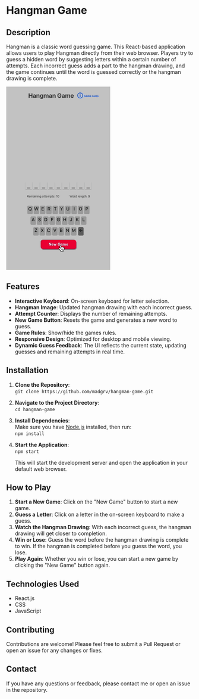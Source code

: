 # Hangman Game

## Description

Hangman is a classic word guessing game. This React-based application allows users to play Hangman directly from their web browser. Players try to guess a hidden word by suggesting letters within a certain number of attempts. Each incorrect guess adds a part to the hangman drawing, and the game continues until the word is guessed correctly or the hangman drawing is complete.

![Hangman game screenshot.png](./hangman-game/public/Hangman-screen-capture.gif)

## Features

- **Interactive Keyboard**: On-screen keyboard for letter selection.
- **Hangman Image**: Updated hangman drawing with each incorrect guess.
- **Attempt Counter**: Displays the number of remaining attempts.
- **New Game Button**: Resets the game and generates a new word to guess.
- **Game Rules**: Show/hide the games rules.
- **Responsive Design**: Optimized for desktop and mobile viewing.
- **Dynamic Guess Feedback**: The UI reflects the current state, updating guesses and remaining attempts in real time.

## Installation

1. **Clone the Repository**:  
   `git clone https://github.com/madgrv/hangman-game.git`

2. **Navigate to the Project Directory**:  
   `cd hangman-game`

3. **Install Dependencies**:  
   Make sure you have [Node.js](https://nodejs.org/) installed, then run:  
   `npm install`

4. **Start the Application**:  
   `npm start`

   This will start the development server and open the application in your default web browser.

## How to Play

1. **Start a New Game**: Click on the "New Game" button to start a new game.
2. **Guess a Letter**: Click on a letter in the on-screen keyboard to make a guess.
3. **Watch the Hangman Drawing**: With each incorrect guess, the hangman drawing will get closer to completion.
4. **Win or Lose**: Guess the word before the hangman drawing is complete to win. If the hangman is completed before you guess the word, you lose.
5. **Play Again**: Whether you win or lose, you can start a new game by clicking the "New Game" button again.

## Technologies Used

- React.js
- CSS
- JavaScript

## Contributing

Contributions are welcome! Please feel free to submit a Pull Request or open an issue for any changes or fixes.

## Contact

If you have any questions or feedback, please contact me or open an issue in the repository.
